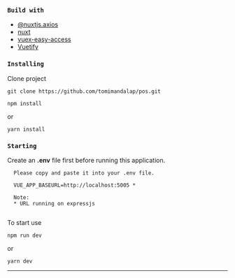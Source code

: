 ### ```Build with```
- [@nuxtjs.axios](https://www.npmjs.com/package/@nuxtjs/axios)
- [nuxt](https://nuxtjs.org/docs/2.x/get-started/installation)
- [vuex-easy-access](https://www.npmjs.com/package/vuex-easy-access)
- [Vuetify](https://vuetifyjs.com/en/getting-started/installation/#nuxt-install)


### ```Installing```
Clone project 
```
git clone https://github.com/tomimandalap/pos.git
```
```
npm install
```
or
```
yarn install
```

### ```Starting```
Create an **.env** file first before running this application.
```
  Please copy and paste it into your .env file.
  
  VUE_APP_BASEURL=http://localhost:5005 *
  
  Note: 
  * URL running on expressjs
  
```

To start use
```
npm run dev
```
or
```
yarn dev
```

---

